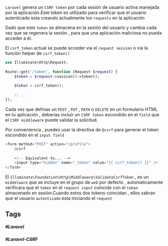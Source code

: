 `Laravel` genera un `CSRF token` por cada sesión de usuario activa manejada por la aplicación.Este token es utilizado para verificar que el usuario autenticado esta creando actualmente los `requests` en la aplicación

Dado que este `token` se almacena en la sesión del usuario y cambia cada vez que se regenera la sesión , para que una aplicación maliciosa no pueda acceder a él.

El `csrf_token` actual se puede acceder via el `request session` o via la función helper de `csrf_token()`

```php
use Illuminate\Http\Request;
 
Route::get('/token', function (Request $request) {
    $token = $request->session()->token();
 
    $token = csrf_token();
 
    // ...
});
```

Cada vez que definas un `POST` , `PUT` , `PATH` o `DELETE` en un formulario HTML en tu aplicación , deberias incluir un `CSRF token` escondido en el `field` que el `CSRF middleware` puede validar la solicitud.

Por conveniencia , puedes usar la directiva de `@csrf` para generar el token escondido en el `input field`

```php
<form method="POST" action="/profile">
    @csrf
 
    <!-- Equivalent to... -->
    <input type="hidden" name="_token" value="{{ csrf_token() }}" />
</form>
```

El `Illuminate\Foundation\Http\Middleware\ValidateCsrfToken` , es un `middelware` que se incluye en el grupo de `web` por defecto , automaticamente verificara que el `token` en el `request input` coincide con el `token` almacenado en sesión.Cuando estos dos tokens coincidan , ellos sabran que el usuario `autenticado` esta iniciando el `request`

## Tags

##### #Laravel
##### #Laravel-CSRF